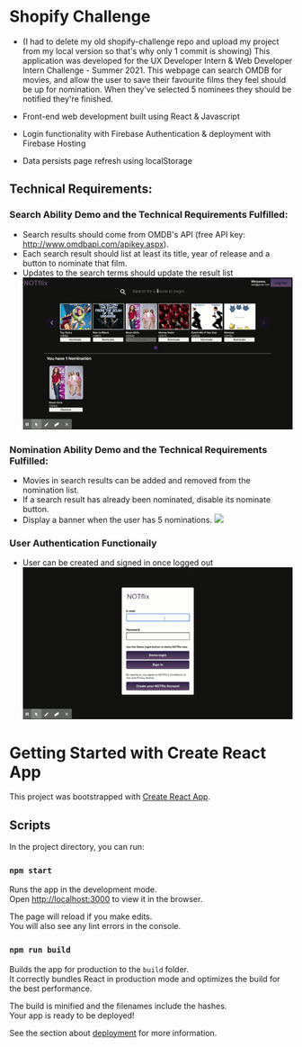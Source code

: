 # Shopify Challenge
- (I had to delete my old shopify-challenge repo and upload my project from my local version so that's why only 1 commit is showing)
This application was developed for the UX Developer Intern & Web Developer Intern Challenge - Summer 2021. This webpage can search OMDB for movies, and allow the user to save their favourite films they feel should be up for nomination. When they've selected 5 nominees they should be notified they're finished.

- Front-end web development built using React & Javascript
- Login functionality with Firebase Authentication & deployment with Firebase Hosting
- Data persists page refresh using localStorage

## Technical Requirements:

### Search Ability Demo and the Technical Requirements Fulfilled:

- Search results should come from OMDB's API (free API key: http://www.omdbapi.com/apikey.aspx).
- Each search result should list at least its title, year of release and a button to nominate that film.
- Updates to the search terms should update the result list
  ![](https://github.com/asmxali/shopify-challenge/blob/master/gifs/search_demo.gif)

### Nomination Ability Demo and the Technical Requirements Fulfilled:

- Movies in search results can be added and removed from the nomination list.
- If a search result has already been nominated, disable its nominate button.
- Display a banner when the user has 5 nominations.
  ![](https://github.com/asmxali/shopify-challenge/blob/master/gifs/nomination_demo.gif)

### User Authentication Functionaily

- User can be created and signed in once logged out
  ![](https://github.com/asmxali/shopify-challenge/blob/master/gifs/authentication_demo.gif)

# Getting Started with Create React App

This project was bootstrapped with [Create React App](https://github.com/facebook/create-react-app).

## Scripts

In the project directory, you can run:

### `npm start`

Runs the app in the development mode.\
Open [http://localhost:3000](http://localhost:3000) to view it in the browser.

The page will reload if you make edits.\
You will also see any lint errors in the console.

### `npm run build`

Builds the app for production to the `build` folder.\
It correctly bundles React in production mode and optimizes the build for the best performance.

The build is minified and the filenames include the hashes.\
Your app is ready to be deployed!

See the section about [deployment](https://facebook.github.io/create-react-app/docs/deployment) for more information.
